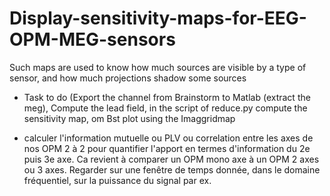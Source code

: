 # Display-sensitivity-maps-for-EEG-OPM-MEG-sensors
Such maps are used to know how much sources are visible by a type of sensor, and how much projections shadow some sources
- Task to do (Export the channel from Brainstorm to Matlab (extract the meg), Compute the lead field, in the script of reduce.py compute the sensitivity map, om Bst plot using the Imaggridmap

- calculer l'information mutuelle ou PLV ou correlation entre les axes de nos OPM 2 à 2 pour quantifier l'apport en termes d'information du 2e puis 3e axe. Ca revient à comparer un OPM mono axe à un OPM 2 axes ou 3 axes. Regarder sur une fenêtre de temps donnée, dans le domaine fréquentiel, sur la puissance du signal par ex.
